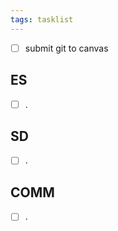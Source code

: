```yaml
---
tags: tasklist
---
```


- [ ] submit git to canvas

## ES

- [ ] .
## SD

- [ ] .

## COMM

- [ ] .
